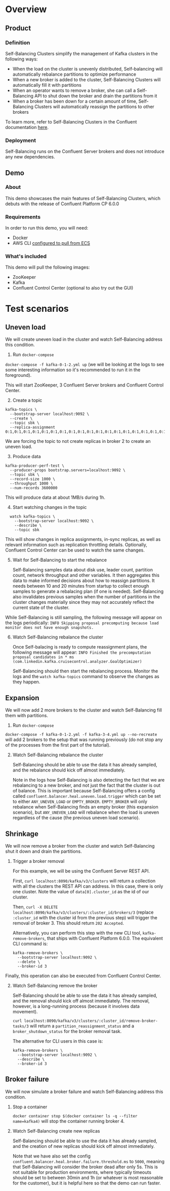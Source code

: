 # Overview

## Product

### Definition

Self-Balancing Clusters simplify the management of Kafka clusters in the following ways:
* When the load on the cluster is unevenly distributed, Self-balancing will automatically rebalance partitions to optimize performance
* When a new broker is added to the cluster, Self-Balancing Clusters will automatically fill it with partitions
* When an operator wants to remove a broker, she can call a Self-Balancing API to shut down the broker and drain the partitions from it
* When a broker has been down for a certain amount of time, Self-Balancing Clusters will automatically reassign the partitions to other brokers

To learn more, refer to Self-Balancing Clusters in the Confluent documentation [here](https://docs.confluent.io/current/kafka/sbc/index.html).

### Deployment

Self-Balancing runs on the Confluent Server brokers and does not introduce any new dependencies.

## Demo

### About

This demo showcases the main features of Self-Balancing Clusters, which debuts with the release of Confluent Platform CP 6.0.0

### Requirements

In order to run this demo, you will need:
* Docker
* AWS CLI [configured to pull from ECS](https://confluentinc.atlassian.net/wiki/spaces/TOOLS/pages/107872257/Finding+CI+Artifacts+Where+s+My+Stuff)

### What's included

This demo will pull the following images:
* ZooKeeper
* Kafka
* Confluent Control Center (optional to also try out the GUI)


# Test scenarios

## Uneven load

We will create uneven load in the cluster and watch Self-Balancing address this condition.

1. Run `docker-compose`

  `docker-compose -f kafka-0-1-2.yml up` (we will be looking at the logs to see some interesting information so it's recommended to run it in the foreground).

  This will start ZooKeeper, 3 Confluent Server brokers and Confluent Control Center.

2. Create a topic

  ```
  kafka-topics \
    --bootstrap-server localhost:9092 \
    --create \
    --topic sbk \
    --replica-assignment 0:1,0:1,0:1,0:1,0:1,0:1,0:1,0:1,0:1,0:1,0:1,0:1,0:1,0:1,0:1,0:1,0:1,0:1,0:1,0:1,0:1,0:1,0:1,0:1,0:1,0:1,0:1,0:1,0:1,0:1,0:1,0:1,0:1,0:1,0:1,0:1,0:1,0:1,0:1,0:1,0:1,0:1,0:1,0:1,0:1,0:1,0:1,0:1,0:1,0:1,0:1,0:1,0:1,0:1,0:1,0:1,0:1,0:1,0:1,0:1,0:1,0:1,0:1,0:1,0:1,0:1,0:1,0:1,0:1,0:1,0:1,0:1,0:1,0:1,0:1,0:1,0:1,0:1,0:1,0:1,0:1,0:1,0:1,0:1,0:1,0:1,0:1,0:1,0:1,0:1,0:1,0:1,0:1,0:1,0:1,0:1,0:1,0:1,0:1,0:1
  ```

  We are forcing the topic to not create replicas in broker 2 to create an uneven load.

3. Produce data

  ```
  kafka-producer-perf-test \
    --producer-props bootstrap.servers=localhost:9092 \
    --topic sbk \
    --record-size 1000 \
    --throughput 1000 \
    --num-records 3600000
  ```

  This will produce data at about 1MB/s during 1h.

4. Start watching changes in the topic

  ```
    watch kafka-topics \
      --bootstrap-server localhost:9092 \
      --describe \
      --topic sbk 
  ```

  This will show changes in replica assignments, in-sync replicas, as well as
  relevant information such as replication throttling details. Optionally,
  Confluent Control Center can be used to watch the same changes.

5. Wait for Self-Balancing to start the rebalance

   Self-Balancing samples data about disk use, leader count, partition count,
   network throughput and other variables. It then aggregates this data to make
   informed decisions about how to reassign partitions. It needs between 10 and 20
   minutes from startup to collect enough samples to generate a rebalacing plan (if
   one is needed). Self-Balancing also invalidates previous samples when the number
   of partitions in the cluster changes materially since they may not accurately
   reflect the current state of the cluster.

While Self-Balancing is still sampling, the following message will appear on the logs periodically:
`INFO Skipping proposal precomputing because load monitor does not have enough snapshots.`

6. Watch Self-Balancing rebalance the cluster

   Once Self-balacing is ready to compute reassignment plans, the following message will appear:
   `INFO Finished the precomputation proposal candidates in * ms (com.linkedin.kafka.cruisecontrol.analyzer.GoalOptimizer)`

   Self-Balancing should then start the rebalancing process. Monitor the logs and
   the `watch kafka-topics` command to observe the changes as they happen.

## Expansion

We will now add 2 more brokers to the cluster and watch Self-Balancing fill them with partitions.

1. Run `docker-compose`

  `docker-compose -f kafka-0-1-2.yml -f kafka-3-4.yml up --no-recreate` will add 2 brokers to the setup that was
  running previously (do not stop any of the  processes from the first part of the tutorial).

2. Watch Self-Balancing rebalance the cluster

   Self-Balancing should be able to use the data it has already sampled, and the
   rebalance should kick off almost immediately.

   Note in the logs how Self-Balancing is also detecting the fact that we are
   rebalancing to a new broker, and not just the fact that the cluster is out of
   balance. This is important because Self-Balancing offers a config called
   `confluent.balancer.heal.uneven.load.trigger` which can be set to either
   `ANY_UNEVEN_LOAD` or `EMPTY_BROKER`. `EMPTY_BROKER` will only rebalance when
   Self-Balancing finds an empty broker (this expansion scenario), but
   `ANY_UNEVEN_LOAD` will rebalance when the load is uneven regardless of the cause
   (the previous uneven load scenario).

## Shrinkage

We will now remove a broker from the cluster and watch Self-Balancing shut it down and drain the partitions.

1. Trigger a broker removal

   For this example, we will be using the Confluent Server REST API.

   First, `curl localhost:8090/kafka/v3/clusters` will return a collection with all
   the clusters the REST API can address. In this case, there is only one cluster.
   Note the value of `data[0].cluster_id` as the id of our cluster.

   Then, `curl -X DELETE localhost:8090/kafka/v3/clusters/:cluster_id/brokers/3`
   (replace `:cluster_id` with the cluster id from the previous step) will trigger
   the removal of broker 3. This should return `202 Accepted`.

   Alternatively, you can perform this step with the new CLI tool, `kafka-remove-brokers`, that ships with Confluent Platform 6.0.0.
   The equivalent CLI command is:

   ```
   kafka-remove-brokers \
     --bootstrap-server localhost:9092 \
     --delete \
     --broker-id 3
   ```

  Finally, this operation can also be executed from Confluent Control Center.

2. Watch Self-Balancing remove the broker

   Self-Balancing should be able to use the data it has already sampled, and the
   removal should kick off almost immediately. The removal, however, is a
   long-running process (because it involves data movement).

   `curl localhost:8090/kafka/v3/clusters/:cluster_id/remove-broker-tasks/3` will
   return a `partition_reassignment_status` and a `broker_shutdown_status` for the
   broker removal task.

   The alternative for CLI users in this case is:

   ```
   kafka-remove-brokers \
     --bootstrap-server localhost:9092 \
     --describe \
     --broker-id 3
   ```

## Broker failure

We will now simulate a broker failure and watch Self-Balancing address this condition.

1. Stop a container

   `docker container stop $(docker container ls -q --filter name=kafka4)` will stop the container running broker 4.

2. Watch Self-Balancing create new replicas

   Self-Balancing should be able to use the data it has already sampled, and the creation of new replicas should kick off almost immediately.

   Note that we have also set the config `confluent.balancer.heal.broker.failure.threshold.ms` to `5000`, meaning that
   Self-Balancing will consider the broker dead after only 5s. This is not suitable for production environments, where
   typically timeouts should be set to between 30min and 1h (or whatever is most reasonable for the customer), but it is
   helpful here so that the demo can run faster.
